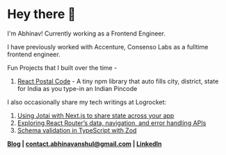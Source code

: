 # Hey there 👋

I'm Abhinav! Currently working as a Frontend Engineer. 

I have previously worked with Accenture, Consenso Labs as a fulltime frontend engineer.

Fun Projects that I built over the time - 

1. [React Postal Code](https://www.npmjs.com/package/react-postal-code) - A tiny npm library that auto fills city, district, state for India as you type-in an Indian Pincode 

I also occasionally share my tech writings at Logrocket:
1. [Using Jotai with Next.js to share state across your app](https://blog.logrocket.com/using-jotai-next-js/)
2. [Exploring React Router’s data, navigation, and error handling APIs](https://blog.logrocket.com/react-router-data-navigation-error-handling-apis/)
3. [Schema validation in TypeScript with Zod](https://blog.logrocket.com/schema-validation-typescript-zod/)


**[Blog](https://www.abhi.at/blog) | [contact.abhinavanshul@gmail.com](contact.abhinavanshul@gmail.com) | [LinkedIn](https://www.linkedin.com/in/abhinavanshul/)**
